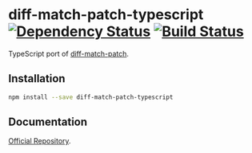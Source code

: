 # diff-match-patch-typescript [![Dependency Status](https://david-dm.org/nonoroazoro/diff-match-patch-typescript/dev-status.svg)](https://david-dm.org/nonoroazoro/diff-match-patch-typescript?type=dev) [![Build Status](https://travis-ci.org/nonoroazoro/diff-match-patch-typescript.svg?branch=master)](https://travis-ci.org/nonoroazoro/diff-match-patch-typescript)

TypeScript port of [diff-match-patch](https://github.com/google/diff-match-patch).


## Installation

```bash
npm install --save diff-match-patch-typescript
```

## Documentation

[Official Repository](https://github.com/google/diff-match-patch).
